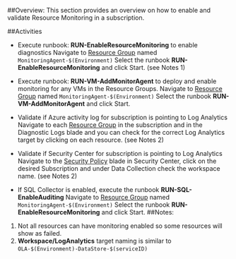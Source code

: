 ##Overview: 
This section provides an overview on how to enable and validate Resource Monitoring in a subscription.

##Activities

- Execute runbook: **RUN-EnableResourceMonitoring** to enable diagnostics
Navigate to [Resource Group](https://ms.portal.azure.com/#@microsoft.onmicrosoft.com/resource/subscriptions/c8cd80a0-4450-4b56-9245-2842d6f6357a/resourceGroups/MonitoringPlatform-STAG/providers/Microsoft.Automation/automationAccounts/AAA-STAG-Automation-BPL-MON/runbooks/RUN-EnableResourceMonitoring/overview) named `MonitoringAgent-$(Environment)`
Select the runbook **RUN-EnableResourceMonitoring** and click Start. (see Notes 1)

- Execute runbook: **RUN-VM-AddMonitorAgent** to deploy and enable monitoring for any VMs in the Resource Groups.
Navigate to [Resource Group](https://ms.portal.azure.com/#@microsoft.onmicrosoft.com/resource/subscriptions/c8cd80a0-4450-4b56-9245-2842d6f6357a/resourceGroups/MonitoringPlatform-STAG/providers/Microsoft.Automation/automationAccounts/AAA-STAG-Automation-BPL-MON/runbooks/RUN-EnableResourceMonitoring/overview) named `MonitoringAgent-$(Environment)`
Select the runbook **RUN-VM-AddMonitorAgent** and click Start.

- Validate if Azure activity log for subscription is pointing to Log Analytics
Navigate to each [Resource Group](https://ms.portal.azure.com/#@microsoft.onmicrosoft.com/resource/subscriptions/c8cd80a0-4450-4b56-9245-2842d6f6357a/resourceGroups/MonitoringPlatform-STAG/diagnostics) in the subscription and in the Diagnostic Logs blade and you can check for the correct Log Analytics target by clicking on each resource. (see Notes 2)

 - Validate if Security Center for subscription is pointing to Log Analytics
Navigate to the [Security Policy](https://ms.portal.azure.com/#blade/Microsoft_Azure_Security/SecurityMenuBlade/1) blade in Security Center, click on the desired Subscription and under Data Collection check the workspace name. (see Notes 2)
 
- If SQL Collector is enabled, execute the runbook **RUN-SQL-EnableAuditing** 
Navigate to [Resource Group](https://ms.portal.azure.com/#@microsoft.onmicrosoft.com/resource/subscriptions/c8cd80a0-4450-4b56-9245-2842d6f6357a/resourceGroups/MonitoringPlatform-STAG/providers/Microsoft.Automation/automationAccounts/AAA-STAG-Automation-BPL-MON/runbooks/RUN-EnableResourceMonitoring/overview) named `MonitoringAgent-$(Environment)`
Select the runbook **RUN-EnableResourceMonitoring** and click Start. 
##Notes: 
1. Not all resources can have monitoring enabled so some resources will show as failed. 
2. **Workspace/LogAnalytics** target naming is similar to `OLA-$(Environment)-DataStore-$(serviceID)`

